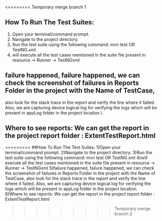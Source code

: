 <<<<<<<<< Temporary merge branch 1
## How To Run The Test Suites:
1. Open your terminal/command prompt.
2. Navigate to the project directory.
3. Run the test suite using the following command: mvn test    OR  TestNG.xml
4. will execute all the test cases mentioned in the suite file present in resource -> Runner -> TestNGxml
## failure happened, failure happened, we can check the screenshot of failures in Reports Folder in the project with the Name of TestCase, 
also look for the stack trace in the report and verify the line where it failed.
Also, we are capturing device logical log for verifying the logs which will be present in appLog folder in the project location.\
## Where to see reports: We can get the report in the project report folder  : ExtentTestReport.html
=========
##How To Run The Test Suites:
1)Open your terminal/command prompt.
2)Navigate to the project directory.
3)Run the test suite using the following command: mvn test    OR  TestNG.xml
4)will execute all the test cases mentioned in the suite file present in resource -> Runner -> TestNGxml
5)failure happened, failure happened, we can check the screenshot of failures in Reports Folder in the project with the Name of TestCase, 
also look for the stack trace in the report and verify the line where it failed.
Also, we are capturing device logical log for verifying the logs which will be present in appLog folder in the project location.\
6)Where to see reports: We can get the report in the project report folder  : ExtentTestReport.html
>>>>>>>>> Temporary merge branch 2


